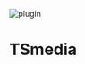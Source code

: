 ![plugin](https://user-images.githubusercontent.com/26825012/236005908-3869efc8-1694-4551-ad63-d62d20d3be42.png)

# TSmedia
